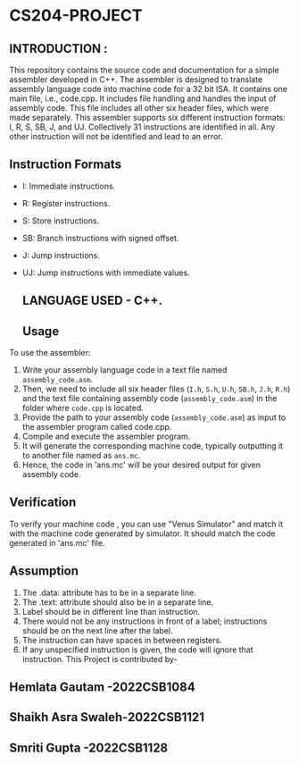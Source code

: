 # CS204-PROJECT
  
## INTRODUCTION :
This repository contains the source code and documentation for a simple assembler developed in C++. 
The assembler is designed to translate assembly language code into machine code for a 32 bit ISA.
It contains one main file, i.e., code.cpp.
It includes file handling and handles the input of assembly code.
This file includes all other six header files, which were made separately.
This assembler supports six different instruction formats: I, R, S, SB, J, and UJ.
Collectively 31 instructions are identified in all.
Any other instruction will not be identified and lead to an error. 

## Instruction Formats
- I: Immediate instructions.
- R: Register instructions.
- S: Store instructions.
- SB: Branch instructions with signed offset.
- J: Jump instructions.
- UJ: Jump instructions with immediate values.
  ## LANGUAGE USED - C++.
  
  ## Usage
To use the assembler:
1. Write your assembly language code in a text file named `assembly_code.asm`.
2. Then, we need to include all six header files (`I.h`, `S.h`, `U.h`, `SB.h`, `J.h`, `R.h`) and the text file containing assembly code (`assembly_code.asm`) in the folder where `code.cpp` is located.
3. Provide the path to your assembly code (`assembly_code.asm`) as input to the assembler program called code.cpp.
4. Compile and execute the assembler program.
5. It will generate the corresponding machine code, typically outputting it to another file named as `ans.mc`.
6. Hence, the code in 'ans.mc' will be your desired output for given assembly code.
   
## Verification
To verify your machine code , you can use "Venus Simulator" and match it with the machine code generated by simulator. It should match the code generated in 'ans.mc' file.
## Assumption
1. The .data: attribute has to be in a separate line.
2. The .text: attribute should also be in a separate line.
3. Label should be in different line than instruction.
4. There would not be any instructions in front of a label; instructions should be on the next line after the label.
5. The instruction can have spaces in between registers.
6. If any unspecified instruction is given, the code will ignore that instruction.
  This Project is contributed by-
  
## Hemlata Gautam -2022CSB1084
## Shaikh Asra Swaleh-2022CSB1121
## Smriti Gupta -2022CSB1128
   
   


